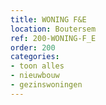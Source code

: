 ```yaml
---
title: WONING F&E
location: Boutersem
ref: 200-WONING-F_E
order: 200
categories:
- toon alles
- nieuwbouw
- gezinswoningen
---
```

